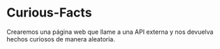 # Curious-Facts
Crearemos una página web que llame a una API externa y nos devuelva hechos curiosos de manera aleatoria. 
